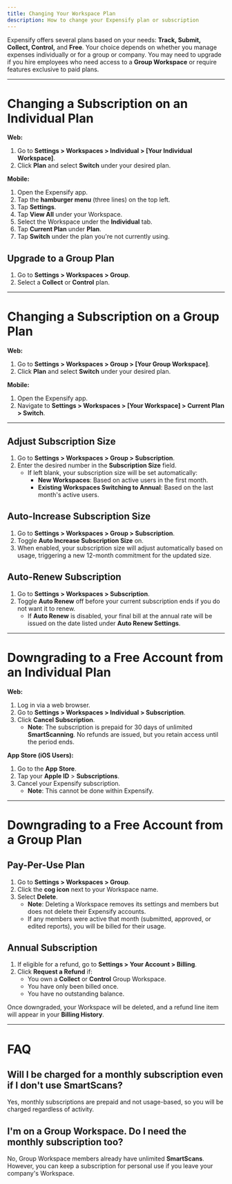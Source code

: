 ```yaml
---
title: Changing Your Workspace Plan
description: How to change your Expensify plan or subscription
---
```


Expensify offers several plans based on your needs: **Track, Submit, Collect, Control,** and **Free**. Your choice depends on whether you manage expenses individually or for a group or company. You may need to upgrade if you hire employees who need access to a **Group Workspace** or require features exclusive to paid plans.

---

# Changing a Subscription on an Individual Plan

**Web:**
1. Go to **Settings > Workspaces > Individual > [Your Individual Workspace]**.
2. Click **Plan** and select **Switch** under your desired plan.

**Mobile:**
1. Open the Expensify app.
2. Tap the **hamburger menu** (three lines) on the top left.
3. Tap **Settings**.
4. Tap **View All** under your Workspace.
5. Select the Workspace under the **Individual** tab.
6. Tap **Current Plan** under **Plan**.
7. Tap **Switch** under the plan you're not currently using.

## Upgrade to a Group Plan
1. Go to **Settings > Workspaces > Group**.
2. Select a **Collect** or **Control** plan.

---

# Changing a Subscription on a Group Plan

**Web:**
1. Go to **Settings > Workspaces > Group > [Your Group Workspace]**.
2. Click **Plan** and select **Switch** under your desired plan.

**Mobile:**
1. Open the Expensify app.
2. Navigate to **Settings > Workspaces > [Your Workspace] > Current Plan > Switch**.

---

## Adjust Subscription Size
1. Go to **Settings > Workspaces > Group > Subscription**.
2. Enter the desired number in the **Subscription Size** field.
   - If left blank, your subscription size will be set automatically:
     - **New Workspaces**: Based on active users in the first month.
     - **Existing Workspaces Switching to Annual**: Based on the last month's active users.

## Auto-Increase Subscription Size
1. Go to **Settings > Workspaces > Group > Subscription**.
2. Toggle **Auto Increase Subscription Size** on.
3. When enabled, your subscription size will adjust automatically based on usage, triggering a new 12-month commitment for the updated size.

## Auto-Renew Subscription
1. Go to **Settings > Workspaces > Subscription**.
2. Toggle **Auto Renew** off before your current subscription ends if you do not want it to renew.
   - If **Auto Renew** is disabled, your final bill at the annual rate will be issued on the date listed under **Auto Renew Settings**.

---

# Downgrading to a Free Account from an Individual Plan

**Web:**
1. Log in via a web browser.
2. Go to **Settings > Workspaces > Individual > Subscription**.
3. Click **Cancel Subscription**.
   - **Note**: The subscription is prepaid for 30 days of unlimited **SmartScanning**. No refunds are issued, but you retain access until the period ends.

**App Store (iOS Users):**
1. Go to the **App Store**.
2. Tap your **Apple ID** > **Subscriptions**.
3. Cancel your Expensify subscription.
   - **Note**: This cannot be done within Expensify.

---

# Downgrading to a Free Account from a Group Plan

## Pay-Per-Use Plan
1. Go to **Settings > Workspaces > Group**.
2. Click the **cog icon** next to your Workspace name.
3. Select **Delete**.
   - **Note**: Deleting a Workspace removes its settings and members but does not delete their Expensify accounts.
   - If any members were active that month (submitted, approved, or edited reports), you will be billed for their usage.

## Annual Subscription
1. If eligible for a refund, go to **Settings > Your Account > Billing**.
2. Click **Request a Refund** if:
   - You own a **Collect** or **Control** Group Workspace.
   - You have only been billed once.
   - You have no outstanding balance.

Once downgraded, your Workspace will be deleted, and a refund line item will appear in your **Billing History**.

---

# FAQ

## Will I be charged for a monthly subscription even if I don't use SmartScans?

Yes, monthly subscriptions are prepaid and not usage-based, so you will be charged regardless of activity.

## I'm on a Group Workspace. Do I need the monthly subscription too?
No, Group Workspace members already have unlimited **SmartScans**. However, you can keep a subscription for personal use if you leave your company's Workspace.

